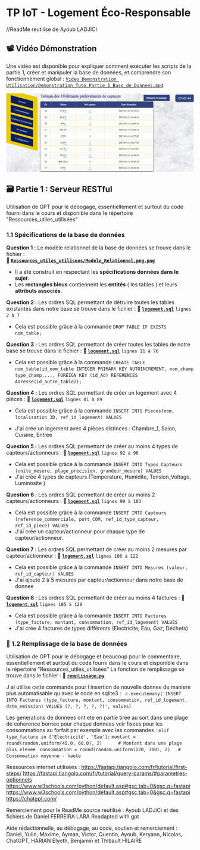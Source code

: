 # TP IoT - Logement Éco-Responsable
//ReadMe reutilise de Ayoub LADJICI

## 📽️​ Vidéo Démonstration
Une vidéo est disponible pour expliquer comment exécuter les scripts de la partie 1, créer et manipuler la base de données, et comprendre son fonctionnement global : [`Video Demonstration Utilisation/Demonstration_Tuto_Partie_1_Base_de_Donnees.mp4`](https://github.com/Vladislav-Levovitch-Polytech-Sorbonne/Projet_Logement_Eco_Responsable_Base_de_donnees_FastAPI_RestServe_S7_Thibault/blob/main/Video%20Demonstration%20Utilisation/Demonstration_Tuto_Partie_1_Base_de_Donnees.mp4)

![Illustration Partie 1 - Tableau avec quelques relevés de capteur depuis la base de donnée](../Ressources_utiles_utilisees/Images_ReadME/Read_ME_1.png)

## 🗃️ Partie 1 : Serveur RESTful

Utilisation de GPT pour le débogage, essentiellement et surtout du code fourni dans le cours et disponible dans le répertoire "Ressources_utiles_utilisées"

### 1.1 Spécifications de la base de données
**Question 1 :** Le modèle relationnel de la base de données se trouve dans le fichier :  
**📁 [`Ressources_utiles_utilisees/Modele_Relationnel.png.png`](https://github.com/Vladislav-Levovitch-Polytech-Sorbonne/Projet_Logement_Eco_Responsable_Base_de_donnees_FastAPI_RestServe_S7_Thibault/blob/main/Ressources_utiles_utilisees/Modele_Relationnel.png)**
- Il a été construit en respectant les **spécifications données dans le sujet**.
- Les **rectangles bleus** contiennent les **entités** ( les tables ) et leurs **attributs associés**.

**Question 2 :** Les ordres SQL permettant de détruire toutes les tables existantes dans notre base se trouve dans le fichier :
**📁 [`logement.sql`](https://github.com/Vladislav-Levovitch-Polytech-Sorbonne/Projet_Logement_Eco_Responsable_Base_de_donnees_FastAPI_RestServe_S7_Thibault/blob/main/Partie%201%20-%20Base%20de%20donnee/logement.sql)** ```lignes 2 à 7```
- Cela est possible grâce à la commande ```DROP TABLE IF EXISTS nom_table;```

**Question 3 :** Les ordres SQL permettant de créer toutes les tables de notre base se trouve dans le fichier :
**📁 [`logement.sql`](https://github.com/Vladislav-Levovitch-Polytech-Sorbonne/Projet_Logement_Eco_Responsable_Base_de_donnees_FastAPI_RestServe_S7_Thibault/blob/main/Partie%201%20-%20Base%20de%20donnee/logement.sql)** ```lignes 11 à 76```
- Cela est possible grâce à la commande ```CREATE TABLE nom_table(id_nom_table INTEGER PRIMARY KEY AUTOINCREMENT, nom_champ type_champ,..., FOREIGN KEY (id_Ad) REFERENCES Adresse(id_autre_table)); ```

**Question 4 :** Les ordres SQL permettant de créer un logement avec 4 pièces :
**📁 [`logement.sql`](https://github.com/Vladislav-Levovitch-Polytech-Sorbonne/Projet_Logement_Eco_Responsable_Base_de_donnees_FastAPI_RestServe_S7_Thibault/blob/main/Partie%201%20-%20Base%20de%20donnee/logement.sql)** ```lignes 81 à 89```
- Cela est possible grâce à la commande ```INSERT INTO Pieces(nom, localisation_3D, ref_id_logement) VALUES ```

- J'ai crée un logement avec 4 pièces distinces : Chambre_1, Salon, Cuisine, Entree

**Question 5 :** Les ordres SQL permettant de créer au moins 4 types de capteurs/actionneurs :
**📁 [`logement.sql`](https://github.com/Vladislav-Levovitch-Polytech-Sorbonne/Projet_Logement_Eco_Responsable_Base_de_donnees_FastAPI_RestServe_S7_Thibault/blob/main/Partie%201%20-%20Base%20de%20donnee/logement.sql)** ```lignes 92 à 96```
- Cela est possible grâce à la commande ```INSERT INTO Types_Capteurs (unite_mesure, plage_precision, grandeur_mesure) VALUES ```
- J'ai crée 4 types de capteurs (Temperature, Humidite, Tension_Voltage, Luminosite )

**Question 6 :** Les ordres SQL permettant de créer au moins 2 capteurs/actionneurs :
**📁 [`logement.sql`](https://github.com/Vladislav-Levovitch-Polytech-Sorbonne/Projet_Logement_Eco_Responsable_Base_de_donnees_FastAPI_RestServe_S7_Thibault/blob/main/Partie%201%20-%20Base%20de%20donnee/logement.sql)** ```lignes 99 à 103```
- Cela est possible grâce à la commande ```INSERT INTO Capteurs (reference_commerciale, port_COM, ref_id_type_capteur, ref_id_piece) VALUES```
- J'ai crée un capteur/actionneur pour chaque type de capteur/actionneur.

**Question 7 :** Les ordres SQL permettant de créer au moins 2 mesures par capteur/actionneur :
**📁 [`logement.sql`](https://github.com/Vladislav-Levovitch-Polytech-Sorbonne/Projet_Logement_Eco_Responsable_Base_de_donnees_FastAPI_RestServe_S7_Thibault/blob/main/Partie%201%20-%20Base%20de%20donnee/logement.sql)** ```lignes 106 à 122```
- Cela est possible grâce à la commande ```INSERT INTO Mesures (valeur, ref_id_capteur) VALUES```
- J'ai ajouté 2 à 5 mesures par capteur/actionneur dans notre base de donnee

**Question 8 :** Les ordres SQL permettant de créer au moins 4 factures :
**📁 [`logement.sql`](https://github.com/Vladislav-Levovitch-Polytech-Sorbonne/Projet_Logement_Eco_Responsable_Base_de_donnees_FastAPI_RestServe_S7_Thibault/blob/main/Partie%201%20-%20Base%20de%20donnee/logement.sql)** ```lignes 105 à 129```
- Cela est possible grâce à la commande ```INSERT INTO Factures (type_facture, montant, consommation, ref_id_logement) VALUES```
- J'ai crée 4 factures de types différents (Electricite, Eau, Gaz, Déchets)

### 🐍 1.2 Remplissage de la base de données
Utilisation de GPT pour le débogage et beaucoup pour le commentaire, essentiellement et surtout du code fourni dans le cours et disponible dans le répertoire "Ressources_utiles_utilisées"
La fonction de remplissage se trouve dans le fichier : **📁 [`remplissage.py`](https://github.com/Vladislav-Levovitch-Polytech-Sorbonne/Projet_Logement_Eco_Responsable_Base_de_donnees_FastAPI_RestServe_S7_Thibault/blob/main/Partie%201%20-%20Base%20de%20donnee/remplissage.py)**

J ai utilise cette commande pour l insertion de nouvelle donnee de maniere plus automatisable qu avec le code en sqlite3 : ``` c.executemany('INSERT INTO Factures (type_facture, montant, consommation, ref_id_logement, date_emission) VALUES (?, ?, ?, ?, ?)', values)```

Les generations de donnees ont ete en partie tiree au sort dans une plage de coherence bornee pour chaque donnees voir fixees pour les consommations au forfait par exemple avec les commandes : ```elif type_facture in ['Electricité', 'Eau']:```
      ```montant = round(random.uniform(45.0, 60.0), 2)      # Montant dans une plage plus elevee ```
      ```consommation = round(random.uniform(120, 300), 2)   # Consommation moyenne - haute```


Ressources internet utilisées :
https://fastapi.tiangolo.com/fr/tutorial/first-steps/
https://fastapi.tiangolo.com/fr/tutorial/query-params/#parametres-optionnels
https://www.w3schools.com/python/default.asp#gsc.tab=0&gsc.q=fastapi
https://www.w3schools.com/python/default.asp#gsc.tab=0&gsc.q=fastapi
https://chatgpt.com/

Remerciement pour le ReadMe source reutilisé : Ayoub LADJiCi et des fichiers de Daniel FERREIRA LARA 
Readapted with gpt

Aide rédactionnelle, au débogage, au code, soutien et remerciement : Daniel, Yulin, Maxime, Ayman, Victor, Quentin, Ayoub, Keryann, Nicolas, ChatGPT, HARIAN Elyoth, Benjamin et Thibault HILAIRE